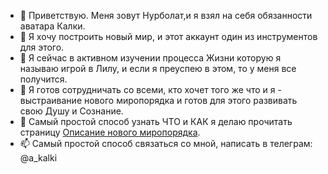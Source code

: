 - 👋 Приветствую. Меня зовут Нурболат,и я взял на себя обязанности аватара Калки.
- 👀 Я хочу построить новый мир, и этот аккаунт один из инструментов для этого.
- 🌱 Я сейчас в активном изучении процесса Жизни которую я называю игрой в Лилу, и если я преуспею в этом, то у меня все получится.
- 💞️ Я готов сотрудничать со всеми, кто хочет того же что и я - выстраивание нового миропорядка и готов для этого развивать свою Душу и Сознание.
- 📖 Самый простой способ узнать ЧТО и КАК я делаю прочитать страницу [Описание нового миропорядка](a-kalki.live).
- 📫 Самый простой способ связаться со мной, написать в телеграм: @a_kalki

<!---
a-kalki/a-kalki is a ✨ special ✨ repository because its `README.md` (this file) appears on your GitHub profile.
You can click the Preview link to take a look at your changes.
--->
